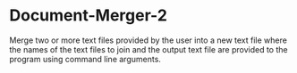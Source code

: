 # Document-Merger-2
Merge two or more text files provided by the user into a new text file where the names of the text files to join and the output text file are provided to the program using command line arguments.
